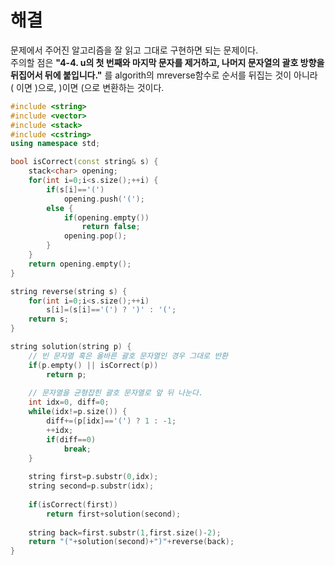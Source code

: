 # 해결 
문제에서 주어진 알고리즘을 잘 읽고 그대로 구현하면 되는 문제이다.  
주의할 점은 **"4-4. u의 첫 번째와 마지막 문자를 제거하고, 나머지 문자열의 괄호 방향을 뒤집어서 뒤에 붙입니다."** 를 algorith의 mreverse함수로 순서를 뒤집는 것이 아니라  
( 이면 )으로, )이면 (으로 변환하는 것이다.  
```c++
#include <string>
#include <vector>
#include <stack>
#include <cstring>
using namespace std;

bool isCorrect(const string& s) {
    stack<char> opening;
    for(int i=0;i<s.size();++i) {
        if(s[i]=='(')
            opening.push('(');
        else {
            if(opening.empty())
                return false;
            opening.pop();
        }
    }
    return opening.empty();
}

string reverse(string s) {
    for(int i=0;i<s.size();++i)
        s[i]=(s[i]=='(') ? ')' : '(';
    return s;
}

string solution(string p) {
    // 빈 문자열 혹은 올바른 괄호 문자열인 경우 그대로 반환
    if(p.empty() || isCorrect(p))
        return p;
    
    // 문자열을 균형잡힌 괄호 문자열로 앞 뒤 나눈다.
    int idx=0, diff=0;
    while(idx!=p.size()) {
        diff+=(p[idx]=='(') ? 1 : -1;
        ++idx;
        if(diff==0)
            break;
    }
    
    string first=p.substr(0,idx);
    string second=p.substr(idx);
    
    if(isCorrect(first)) 
        return first+solution(second);
    
    string back=first.substr(1,first.size()-2);
    return "("+solution(second)+")"+reverse(back);
}
```

